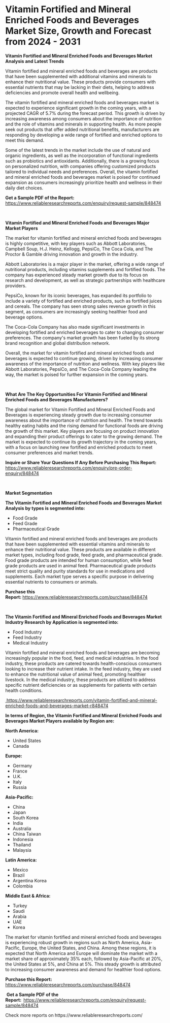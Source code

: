 <p><h1>Vitamin Fortified and Mineral Enriched Foods and Beverages Market Size, Growth and Forecast from 2024 - 2031</h1></p><p><strong>Vitamin Fortified and Mineral Enriched Foods and Beverages Market Analysis and Latest Trends</strong></p>
<p><p>Vitamin fortified and mineral enriched foods and beverages are products that have been supplemented with additional vitamins and minerals to enhance their nutritional value. These products provide consumers with essential nutrients that may be lacking in their diets, helping to address deficiencies and promote overall health and wellbeing.</p><p>The vitamin fortified and mineral enriched foods and beverages market is expected to experience significant growth in the coming years, with a projected CAGR of 5.7% during the forecast period. This growth is driven by increasing awareness among consumers about the importance of nutrition and the role of vitamins and minerals in supporting health. As more people seek out products that offer added nutritional benefits, manufacturers are responding by developing a wide range of fortified and enriched options to meet this demand.</p><p>Some of the latest trends in the market include the use of natural and organic ingredients, as well as the incorporation of functional ingredients such as probiotics and antioxidants. Additionally, there is a growing focus on personalized nutrition, with companies offering customized products tailored to individual needs and preferences. Overall, the vitamin fortified and mineral enriched foods and beverages market is poised for continued expansion as consumers increasingly prioritize health and wellness in their daily diet choices.</p></p>
<p><strong>Get a Sample PDF of the Report:&nbsp;</strong> <a href="https://www.reliableresearchreports.com/enquiry/request-sample/848474">https://www.reliableresearchreports.com/enquiry/request-sample/848474</a></p>
<p>&nbsp;</p>
<p><strong>Vitamin Fortified and Mineral Enriched Foods and Beverages Major Market Players</strong></p>
<p><p>The market for vitamin fortified and mineral enriched foods and beverages is highly competitive, with key players such as Abbott Laboratories, Campbell Soup, H.J. Heinz, Kellogg, PepsiCo, The Coca Cola, and The Proctor & Gamble driving innovation and growth in the industry. </p><p>Abbott Laboratories is a major player in the market, offering a wide range of nutritional products, including vitamins supplements and fortified foods. The company has experienced steady market growth due to its focus on research and development, as well as strategic partnerships with healthcare providers.</p><p>PepsiCo, known for its iconic beverages, has expanded its portfolio to include a variety of fortified and enriched products, such as fortified juices and cereals. The company has seen strong sales revenue growth in this segment, as consumers are increasingly seeking healthier food and beverage options.</p><p>The Coca-Cola Company has also made significant investments in developing fortified and enriched beverages to cater to changing consumer preferences. The company's market growth has been fueled by its strong brand recognition and global distribution network.</p><p>Overall, the market for vitamin fortified and mineral enriched foods and beverages is expected to continue growing, driven by increasing consumer awareness of the importance of nutrition and wellness. With key players like Abbott Laboratories, PepsiCo, and The Coca-Cola Company leading the way, the market is poised for further expansion in the coming years.</p></p>
<p>&nbsp;</p>
<p><strong>What Are The Key Opportunities For Vitamin Fortified and Mineral Enriched Foods and Beverages Manufacturers?</strong></p>
<p><p>The global market for Vitamin Fortified and Mineral Enriched Foods and Beverages is experiencing steady growth due to increasing consumer awareness about the importance of nutrition and health. The trend towards healthy eating habits and the rising demand for functional foods are driving the growth of this market. Key players are focusing on product innovation and expanding their product offerings to cater to the growing demand. The market is expected to continue its growth trajectory in the coming years, with a focus on launching new fortified and enriched products to meet consumer preferences and market trends.</p></p>
<p><strong>Inquire or Share Your Questions If Any Before Purchasing This Report:</strong> <a href="https://www.reliableresearchreports.com/enquiry/pre-order-enquiry/848474">https://www.reliableresearchreports.com/enquiry/pre-order-enquiry/848474</a></p>
<p>&nbsp;</p>
<p><strong>Market Segmentation</strong></p>
<p><strong>The Vitamin Fortified and Mineral Enriched Foods and Beverages Market Analysis by types is segmented into:</strong></p>
<p><ul><li>Food Grade</li><li>Feed Grade</li><li>Pharmaceutical Grade</li></ul></p>
<p><p>Vitamin fortified and mineral enriched foods and beverages are products that have been supplemented with essential vitamins and minerals to enhance their nutritional value. These products are available in different market types, including food grade, feed grade, and pharmaceutical grade. Food grade products are intended for human consumption, while feed grade products are used in animal feed. Pharmaceutical grade products meet strict quality and purity standards for use in medications and supplements. Each market type serves a specific purpose in delivering essential nutrients to consumers or animals.</p></p>
<p><strong>Purchase this Report:&nbsp;</strong><a href="https://www.reliableresearchreports.com/purchase/848474">https://www.reliableresearchreports.com/purchase/848474</a></p>
<p>&nbsp;</p>
<p><strong>The Vitamin Fortified and Mineral Enriched Foods and Beverages Market Industry Research by Application is segmented into:</strong></p>
<p><ul><li>Food Industry</li><li>Feed Industry</li><li>Medical Industry</li></ul></p>
<p><p>Vitamin fortified and mineral enriched foods and beverages are becoming increasingly popular in the food, feed, and medical industries. In the food industry, these products are catered towards health-conscious consumers looking to increase their nutrient intake. In the feed industry, they are used to enhance the nutritional value of animal feed, promoting healthier livestock. In the medical industry, these products are utilized to address specific nutrient deficiencies or as supplements for patients with certain health conditions.</p></p>
<p><a href="https://www.reliableresearchreports.com/vitamin-fortified-and-mineral-enriched-foods-and-beverages-market-r848474">&nbsp;https://www.reliableresearchreports.com/vitamin-fortified-and-mineral-enriched-foods-and-beverages-market-r848474</a></p>
<p><strong>In terms of Region, the Vitamin Fortified and Mineral Enriched Foods and Beverages Market Players available by Region are:</strong></p>
<p>
    <p> <strong> North America: </strong>
        <ul>
            <li>United States</li>
            <li>Canada</li>
        </ul>
        </p> 
    <p> <strong> Europe: </strong>
        <ul>
            <li>Germany</li>
            <li>France</li>
            <li>U.K.</li>
            <li>Italy</li>
            <li>Russia</li>
        </ul>
        </p> 
    <p> <strong> Asia-Pacific: </strong>
        <ul>
            <li>China</li>
            <li>Japan</li>
            <li>South Korea</li>
            <li>India</li>
            <li>Australia</li>
            <li>China Taiwan</li>
            <li>Indonesia</li>
            <li>Thailand</li>
            <li>Malaysia</li>
        </ul>
        </p> 
    <p> <strong> Latin America: </strong>
        <ul>
            <li>Mexico</li>
            <li>Brazil</li>
            <li>Argentina Korea</li>
            <li>Colombia</li>
        </ul>
        </p> 
    <p> <strong> Middle East & Africa: </strong>
        <ul>
            <li>Turkey</li>
            <li>Saudi</li>
            <li>Arabia</li>
            <li>UAE</li>
            <li>Korea</li>
        </ul>
    </p>
    </p>
<p><p>The market for vitamin fortified and mineral enriched foods and beverages is experiencing robust growth in regions such as North America, Asia-Pacific, Europe, the United States, and China. Among these regions, it is expected that North America and Europe will dominate the market with a market share of approximately 35% each, followed by Asia-Pacific at 20%, the United States at 5%, and China at 5%. This steady growth is attributed to increasing consumer awareness and demand for healthier food options.</p></p>
<p><strong>Purchase this Report: </strong><a href="https://www.reliableresearchreports.com/purchase/848474">https://www.reliableresearchreports.com/purchase/848474</a></p>
<p>&nbsp;<strong>Get a Sample PDF of the Report:&nbsp;&nbsp;</strong><a href="https://www.reliableresearchreports.com/enquiry/request-sample/848474">https://www.reliableresearchreports.com/enquiry/request-sample/848474</a></p>
<p><strong></strong></p>
<p>Check more reports on https://www.reliableresearchreports.com/</p>